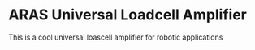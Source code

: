# ARAS Universal Loadcell Amplifier
 This is a cool universal loascell amplifier for robotic applications
